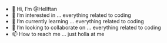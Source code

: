 - 👋 Hi, I’m @Hellftan
- 👀 I’m interested in ... everything related to coding
- 🌱 I’m currently learning ... everything related to coding
- 💞️ I’m looking to collaborate on ... everything related to coding
- 📫 How to reach me ... just holla at me
